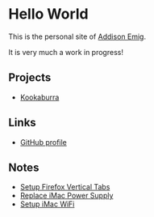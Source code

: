 # Hello World

This is the personal site of [Addison Emig](https://www.linkedin.com/in/addison-emig-1baa261b2).

It is very much a work in progress!

## Projects

- [Kookaburra](https://kookaburra.cloud)

## Links

- [GitHub profile](https://github.com/Pertempto)

## Notes

- [Setup Firefox Vertical Tabs](./process/firefox-vertical-tabs)
- [Replace iMac Power Supply](./process/replace-imac-power-supply)
- [Setup iMac WiFi](./process/setup-imac-wifi-linux)
